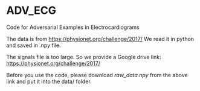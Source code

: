 # ADV_ECG
Code for Adversarial Examples in Electrocardiograms

The data is from https://physionet.org/challenge/2017/ We read it in python and saved in .npy file. 

The signals file is too large. So we provide a Google drive link: https://physionet.org/challenge/2017/

Before you use the code, please download *raw_data.npy* from the above link and put it into the data/ folder.

